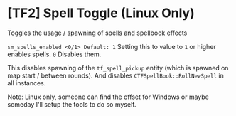 # [TF2] Spell Toggle (Linux Only)
Toggles the usage / spawning of spells and spellbook effects

`sm_spells_enabled <0/1> Default: 1` Setting this to value to `1` or higher enables spells. `0` Disables them.

This disables spawning of the `tf_spell_pickup` entity (which is spawned on map start / between rounds). And disables `CTFSpellBook::RollNewSpell` in all instances.

Note: Linux only, someone can find the offset for Windows or maybe someday I'll setup the tools to do so myself.
